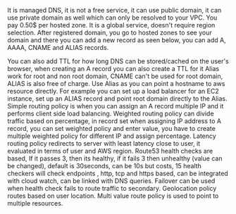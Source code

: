 It is managed DNS, it is not a free service, it can use public domain, it can use private domain as well which can only be resolved to your VPC. You pay 0.50$ per hosted zone.
It is a global service, doesn't require region selection.
After registered domain, you go to hosted zones to see your domain and there you can add a new record as seen below, you can add A, AAAA, CNAME and ALIAS records.

You can also add TTL for how long DNS can be stored/cached on the user's browser, when creating an A record you can also create a TTL for it
Alias work for root and non root domain, CNAME can't be used for root domain, ALIAS is also free of charge. Use Alias as you can point a hostname to aws resource directly. For example you can set up a load balancer for an EC2 instance, set up an ALIAS record and point root domain directly to the Alias.
Simple routing policy is when you can assign an A record multiple IP and it performs client side load balancing.
Weighted routing policy can divide traffic based on percentage, in record set when assigning IP address to A record, you can set weighted policy and enter value, you have to create multiple weighted policy for different IP and assign percentage.
Latency routing policy redirects to server with least latency close to user, it evaluated in terms of user and AWS region.
Route53 health checks are based, If it passes 3, then its healthy, if it fails 3 then unhealthy (value can be changed), default is 30seconds, can be 10s but costs, 15 health checkers will check endpoints , http, tcp and https based, can be integrated with cloud watch, can be linked with DNS queries.
Failover can be used when health check fails to route traffic to secondary.
Geolocation policy routes based on user location.
Multi value route policy is used to point to multiple resources. 